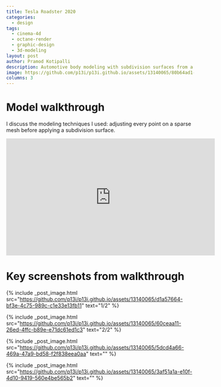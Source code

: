 ```yaml
---
title: Tesla Roadster 2020
categories:
  - design
tags:
  - cinema-4d
  - octane-render
  - graphic-design
  - 3d-modeling
layout: post
author: Pramod Kotipalli
description: Automotive body modeling with subdivision surfaces from a polygon shell
image: https://github.com/p13i/p13i.github.io/assets/13140065/80b64ad1-3542-44b4-871f-93995f8d0b6a
columns: 3
---
```


# Model walkthrough

I discuss the modeling techniques I used: adjusting every point on a sparse mesh before applying a subdivision surface.

<iframe width="560" height="315" src="https://www.youtube.com/embed/Zpz5SftiTWY" title="YouTube video player" frameborder="0" allow="accelerometer; autoplay; clipboard-write; encrypted-media; gyroscope; picture-in-picture; web-share" allowfullscreen></iframe>

# Key screenshots from walkthrough

{% include _post_image.html
  src="https://github.com/p13i/p13i.github.io/assets/13140065/d1a57664-bf3e-4c75-989c-c1e33e13fb11"
  text="1/2" %}

{% include _post_image.html
  src="https://github.com/p13i/p13i.github.io/assets/13140065/60ceaa11-26ed-4ffc-b89e-e71dc61ed1c3"
  text="2/2" %}

{% include _post_image.html
  src="https://github.com/p13i/p13i.github.io/assets/13140065/5dcd4a66-469a-47a9-bd58-f2f838eea0aa"
  text="" %}

{% include _post_image.html
  src="https://github.com/p13i/p13i.github.io/assets/13140065/3af51a1a-e10f-4d10-9419-560e4be565b2"
  text="" %}
